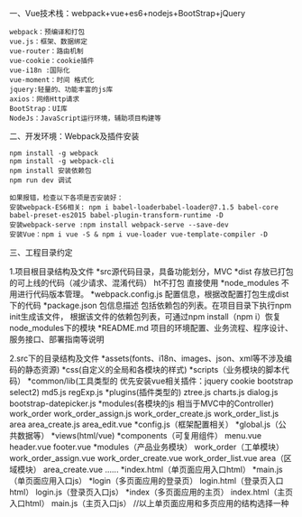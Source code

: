 一、Vue技术栈：webpack+vue+es6+nodejs+BootStrap+jQuery

    webpack：预编译和打包
    vue.js：框架、数据绑定
    vue-router：路由机制
    vue-cookie：cookie插件
    vue-i18n :国际化
    vue-moment：时间 格式化
    jquery:轻量的、功能丰富的js库
    axios：网络Http请求
    BootStrap：UI库
    NodeJs：JavaScript运行环境，辅助项目构建等

二、开发环境：Webpack及插件安装

    npm install -g webpack
    npm install -g webpack-cli
    npm install 安装依赖包
    npm run dev 调试

    如果报错，检查以下各项是否安装好：
    安装webpack-ES6相关: npm i babel-loaderbabel-loader@7.1.5 babel-core babel-preset-es2015 babel-plugin-transform-runtime -D
    安装webpack-serve :npm install webpack-serve --save-dev
    安装Vue：npm i vue -S & npm i vue-loader vue-template-compiler -D

三、工程目录约定

1.项目根目录结构及文件
    *src源代码目录，具备功能划分，MVC
    *dist 存放已打包的可上线的代码（减少请求、混淆代码）
         ht不打包 直接使用
    *node_modules 不用进行代码版本管理。
    *webpack.config.js 配置信息，根据改配置打包生成dist下的代码
    *package.json 包信息描述 包括依赖包的列表。在项目目录下执行npm init生成该文件，
        根据该文件的依赖包列表，可通过npm install（npm i）恢复 node_modules下的模块
    *README.md 项目的环境配置、业务流程、程序设计、服务接口、部署指南等说明

2.src下的目录结构及文件
    *assets(fonts、i18n、images、json、xml等不涉及编码的静态资源)
    *css(自定义的全局和各模块的样式)
    *scripts（业务模块的脚本代码）
        *common/lib(工具类型的 优先安装vue相关插件：jquery cookie bootstrap select2)
            md5.js
            regExp.js
        *plugins(插件类型的)
            ztree.js
            charts.js
            dialog.js
            bootstrap-datepicker.js
        *modules(各模块的js 相当于MVC中的Controller)
            work_order
                work_order_assign.js
                work_order_create.js
                work_order_list.js
            area
                area_create.js
                area_edit.vue
        *config.js（框架配置相关）
        *global.js（公共数据等）
    *views(html/vue)
        *components（可复用组件）
            menu.vue
            header.vue
            footer.vue
        *modules（产品业务模块）
            work_order（工单模块）
                work_order_assign.vue
                work_order_create.vue
                work_order_list.vue
            area（区域模块）
                area_create.vue
                 ......
    *index.html（单页面应用入口html）
    *main.js（单页面应用入口js）
    *login（多页面应用的登录页）
        login.html（登录页入口html）
        login.js（登录页入口js）
    *index（多页面应用的主页）
        index.html（主页入口html）
        main.js（主页入口js）
    //以上单页面应用和多页应用的结构选择一种



